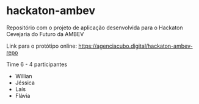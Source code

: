 # hackaton-ambev
Repositório com o projeto de aplicação desenvolvida para o Hackaton Cevejaria do Futuro da AMBEV

Link para o protótipo online: https://agenciacubo.digital/hackaton-ambev-repo

Time 6 - 4 participantes
- Willian
- Jéssica
- Laís
- Flávia

